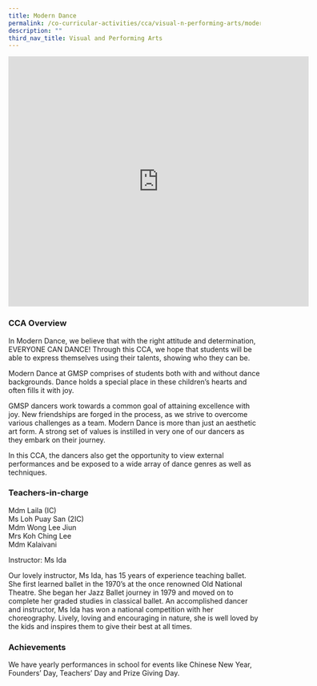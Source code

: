 ```yaml
---
title: Modern Dance
permalink: /co-curricular-activities/cca/visual-n-performing-arts/modern-dance/
description: ""
third_nav_title: Visual and Performing Arts
---
```


<iframe allowfullscreen="true" height="500" width="600" frameborder="0" src="https://docs.google.com/presentation/d/e/2PACX-1vRhf7XQqKypXSdHhD9HJpQ9DhlcordozwK85_VXTC25rTN9e_Eve5LtKr_i9CrKmSp53QuiP5E32sNk/embed?start=false&amp;loop=true&amp;delayms=10000"></iframe>

### CCA Overview

In Modern Dance, we believe that with the right attitude and determination, EVERYONE CAN DANCE! Through this CCA, we hope that students will be able to express themselves using their talents, showing who they can be.&nbsp;

Modern Dance at GMSP comprises of students both with and without dance backgrounds. Dance holds a special place in these children’s hearts and often fills it with joy.&nbsp;

GMSP dancers work towards a common goal of attaining excellence with joy. New friendships are forged in the process, as we strive to overcome various challenges as a team. Modern Dance is more than just an aesthetic art form. A strong set of values is instilled in very one of our dancers as they embark on their journey.&nbsp;

In this CCA, the dancers also get the opportunity to view external performances and be exposed to a wide array of dance genres as well as techniques.&nbsp;

### Teachers-in-charge

Mdm Laila (IC) <br>
Ms Loh Puay San (2IC) <br>
Mdm Wong Lee Jiun <br>
Mrs Koh Ching Lee <br>
Mdm Kalaivani

Instructor: Ms Ida

Our lovely instructor, Ms Ida, has 15 years of experience teaching ballet. She first learned ballet in the 1970’s at the once renowned Old National Theatre. She began her Jazz Ballet journey in 1979 and moved on to complete her graded studies in classical ballet. An accomplished dancer and instructor, Ms Ida has won a national competition with her choreography. Lively, loving and encouraging in nature, she is well loved by the kids and inspires them to give their best at all times.&nbsp;

### Achievements

We have yearly performances in school for events like Chinese New Year, Founders’ Day, Teachers’ Day and Prize Giving Day.

